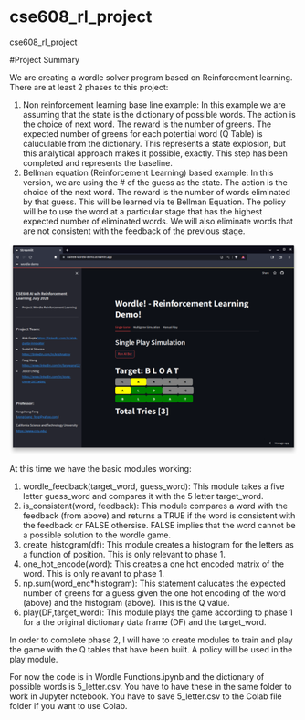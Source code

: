 # cse608_rl_project
cse608_rl_project

#Project Summary

We are creating a wordle solver program based on Reinforcement learning.  There are at least 2 phases to this project:

1.  Non reinforcement learning base line example: In this example we are assuming that the state is the dictionary of possible words.  The action is the choice of next word.  The reward is the number of greens.  The expected number of greens for each potential word (Q Table) is caluculable from the dictionary. This represents a state explosion, but this analytical approach makes it possible, exactly.  This step has been completed and represents the baseline.
2.  Bellman equation (Reinforcement Learning) based example: In this version, we are using the # of the guess as the state.  The action is the choice of the next word.  The reward is the number of words eliminated by that guess.  This will be learned via te Bellman Equation.  The policy will be to use the word at a particular stage that has the highest expected number of eliminated words.  We will also eliminate words that are not consistent with the feedback of the previous stage.

![Project Screenshot](project_screenshot.png)

At this time we have the basic modules working:
1. wordle_feedback(target_word, guess_word): This module takes a five letter guess_word and compares it with the 5 letter target_word.
2. is_consistent(word, feedback): This module compares a word with the feedback (from above) and returns a TRUE if the word is consistent with the feedback or FALSE othersise.  FALSE implies that the word cannot be a possible solution to the wordle game.
3. create_histogram(df):  This module creates a histogram for the letters as a function of position.  This is only relevant to phase 1.
4. one_hot_encode(word):  This creates a one hot encoded matrix of the word.  This is only relavant to phase 1.
5. np.sum(word_enc*histogram): This statement calucates the expected number of greens for a guess given the one hot encoding of the word (above) and the histogram (above).  This is the Q value.
6. play(DF,target_word):  This module plays the game according to phase 1 for a the original dictionary data frame (DF) and the target_word.

In order to complete phase 2, I will have to create modules to train and play the game with the Q tables that have been built.  A policy will be used in the play module. 

For now the code is in Wordle Functions.ipynb and the dictionary of possible words is 5_letter.csv.  You have to have these in the same folder to work in Jupyter notebook.  You have to save 5_letter.csv to the Colab file folder if you want to use Colab.  
